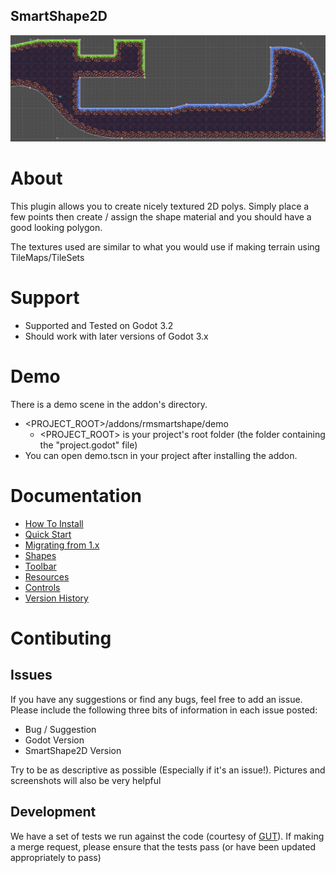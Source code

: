 SmartShape2D
---
![Sample Image]( ./addons/rmsmartshape/documentation/imgs/sample.png )

# About
This plugin allows you to create nicely textured 2D polys.
Simply place a few points then create / assign the shape material and you should have a good looking polygon.

The textures used are similar to what you would use if making terrain using TileMaps/TileSets

# Support
- Supported and Tested on Godot 3.2
- Should work with later versions of Godot 3.x

# Demo
There is a demo scene in the addon's directory.
- <PROJECT_ROOT>/addons/rmsmartshape/demo
  - <PROJECT_ROOT> is your project's root folder (the folder containing the "project.godot" file)
- You can open demo.tscn in your project after installing the addon.

# Documentation
- [How To Install]( ./addons/rmsmartshape/documentation/Install.md )
- [Quick Start]( ./addons/rmsmartshape/documentation/Quickstart.md )
- [Migrating from 1.x]( ./addons/rmsmartshape/documentation/Migration.md )
- [Shapes]( ./addons/rmsmartshape/documentation/Shapes.md )
- [Toolbar]( ./addons/rmsmartshape/documentation/Toolbar.md )
- [Resources]( ./addons/rmsmartshape/documentation/Resources.md )
- [Controls]( ./addons/rmsmartshape/documentation/Controls.md )
- [Version History]( ./addons/rmsmartshape/documentation/VersionHistory.md )

# Contibuting
## Issues
If you have any suggestions or find any bugs, feel free to add an issue.
Please include the following three bits of information in each issue posted:
- Bug / Suggestion
- Godot Version
- SmartShape2D Version

Try to be as descriptive as possible (Especially if it's an issue!).
Pictures and screenshots will also be very helpful

## Development
We have a set of tests we run against the code (courtesy of [GUT](https://github.com/bitwes/Gut)).
If making a merge request, please ensure that the tests pass (or have been updated appropriately to pass)
